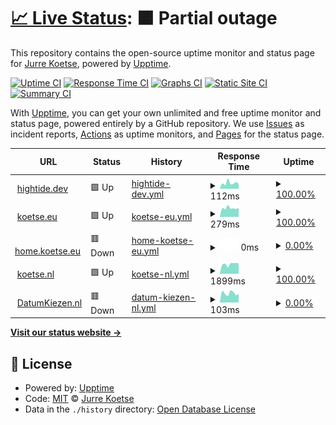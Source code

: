 # [📈 Live Status](https://status.hightide.dev): <!--live status--> **🟧 Partial outage**

This repository contains the open-source uptime monitor and status page for [Jurre Koetse](https://status.hightide.dev), powered by [Upptime](https://github.com/upptime/upptime).

[![Uptime CI](https://github.com/HighTide/status.hightide.dev/workflows/Uptime%20CI/badge.svg)](https://github.com/HighTide/status.hightide.dev/actions?query=workflow%3A%22Uptime+CI%22)
[![Response Time CI](https://github.com/HighTide/status.hightide.dev/workflows/Response%20Time%20CI/badge.svg)](https://github.com/HighTide/status.hightide.dev/actions?query=workflow%3A%22Response+Time+CI%22)
[![Graphs CI](https://github.com/HighTide/status.hightide.dev/workflows/Graphs%20CI/badge.svg)](https://github.com/HighTide/status.hightide.dev/actions?query=workflow%3A%22Graphs+CI%22)
[![Static Site CI](https://github.com/HighTide/status.hightide.dev/workflows/Static%20Site%20CI/badge.svg)](https://github.com/HighTide/status.hightide.dev/actions?query=workflow%3A%22Static+Site+CI%22)
[![Summary CI](https://github.com/HighTide/status.hightide.dev/workflows/Summary%20CI/badge.svg)](https://github.com/HighTide/status.hightide.dev/actions?query=workflow%3A%22Summary+CI%22)

With [Upptime](https://upptime.js.org), you can get your own unlimited and free uptime monitor and status page, powered entirely by a GitHub repository. We use [Issues](https://github.com/HighTide/status.hightide.dev/issues) as incident reports, [Actions](https://github.com/HighTide/status.hightide.dev/actions) as uptime monitors, and [Pages](https://status.hightide.dev) for the status page.

<!--start: status pages-->
<!-- This summary is generated by Upptime (https://github.com/upptime/upptime) -->
<!-- Do not edit this manually, your changes will be overwritten -->
<!-- prettier-ignore -->
| URL | Status | History | Response Time | Uptime |
| --- | ------ | ------- | ------------- | ------ |
| <img alt="" src="https://icons.duckduckgo.com/ip3/hightide.dev.ico" height="13"> [hightide.dev](https://hightide.dev) | 🟩 Up | [hightide-dev.yml](https://github.com/HighTide/status.hightide.dev/commits/HEAD/history/hightide-dev.yml) | <details><summary><img alt="Response time graph" src="./graphs/hightide-dev/response-time-week.png" height="20"> 112ms</summary><br><a href="https://status.hightide.dev/history/hightide-dev"><img alt="Response time 122" src="https://img.shields.io/endpoint?url=https%3A%2F%2Fraw.githubusercontent.com%2FHighTide%2Fstatus.hightide.dev%2FHEAD%2Fapi%2Fhightide-dev%2Fresponse-time.json"></a><br><a href="https://status.hightide.dev/history/hightide-dev"><img alt="24-hour response time 98" src="https://img.shields.io/endpoint?url=https%3A%2F%2Fraw.githubusercontent.com%2FHighTide%2Fstatus.hightide.dev%2FHEAD%2Fapi%2Fhightide-dev%2Fresponse-time-day.json"></a><br><a href="https://status.hightide.dev/history/hightide-dev"><img alt="7-day response time 112" src="https://img.shields.io/endpoint?url=https%3A%2F%2Fraw.githubusercontent.com%2FHighTide%2Fstatus.hightide.dev%2FHEAD%2Fapi%2Fhightide-dev%2Fresponse-time-week.json"></a><br><a href="https://status.hightide.dev/history/hightide-dev"><img alt="30-day response time 137" src="https://img.shields.io/endpoint?url=https%3A%2F%2Fraw.githubusercontent.com%2FHighTide%2Fstatus.hightide.dev%2FHEAD%2Fapi%2Fhightide-dev%2Fresponse-time-month.json"></a><br><a href="https://status.hightide.dev/history/hightide-dev"><img alt="1-year response time 123" src="https://img.shields.io/endpoint?url=https%3A%2F%2Fraw.githubusercontent.com%2FHighTide%2Fstatus.hightide.dev%2FHEAD%2Fapi%2Fhightide-dev%2Fresponse-time-year.json"></a></details> | <details><summary><a href="https://status.hightide.dev/history/hightide-dev">100.00%</a></summary><a href="https://status.hightide.dev/history/hightide-dev"><img alt="All-time uptime 98.49%" src="https://img.shields.io/endpoint?url=https%3A%2F%2Fraw.githubusercontent.com%2FHighTide%2Fstatus.hightide.dev%2FHEAD%2Fapi%2Fhightide-dev%2Fuptime.json"></a><br><a href="https://status.hightide.dev/history/hightide-dev"><img alt="24-hour uptime 100.00%" src="https://img.shields.io/endpoint?url=https%3A%2F%2Fraw.githubusercontent.com%2FHighTide%2Fstatus.hightide.dev%2FHEAD%2Fapi%2Fhightide-dev%2Fuptime-day.json"></a><br><a href="https://status.hightide.dev/history/hightide-dev"><img alt="7-day uptime 100.00%" src="https://img.shields.io/endpoint?url=https%3A%2F%2Fraw.githubusercontent.com%2FHighTide%2Fstatus.hightide.dev%2FHEAD%2Fapi%2Fhightide-dev%2Fuptime-week.json"></a><br><a href="https://status.hightide.dev/history/hightide-dev"><img alt="30-day uptime 100.00%" src="https://img.shields.io/endpoint?url=https%3A%2F%2Fraw.githubusercontent.com%2FHighTide%2Fstatus.hightide.dev%2FHEAD%2Fapi%2Fhightide-dev%2Fuptime-month.json"></a><br><a href="https://status.hightide.dev/history/hightide-dev"><img alt="1-year uptime 95.36%" src="https://img.shields.io/endpoint?url=https%3A%2F%2Fraw.githubusercontent.com%2FHighTide%2Fstatus.hightide.dev%2FHEAD%2Fapi%2Fhightide-dev%2Fuptime-year.json"></a></details>
| <img alt="" src="https://icons.duckduckgo.com/ip3/koetse.eu.ico" height="13"> [koetse.eu](https://koetse.eu) | 🟩 Up | [koetse-eu.yml](https://github.com/HighTide/status.hightide.dev/commits/HEAD/history/koetse-eu.yml) | <details><summary><img alt="Response time graph" src="./graphs/koetse-eu/response-time-week.png" height="20"> 279ms</summary><br><a href="https://status.hightide.dev/history/koetse-eu"><img alt="Response time 378" src="https://img.shields.io/endpoint?url=https%3A%2F%2Fraw.githubusercontent.com%2FHighTide%2Fstatus.hightide.dev%2FHEAD%2Fapi%2Fkoetse-eu%2Fresponse-time.json"></a><br><a href="https://status.hightide.dev/history/koetse-eu"><img alt="24-hour response time 287" src="https://img.shields.io/endpoint?url=https%3A%2F%2Fraw.githubusercontent.com%2FHighTide%2Fstatus.hightide.dev%2FHEAD%2Fapi%2Fkoetse-eu%2Fresponse-time-day.json"></a><br><a href="https://status.hightide.dev/history/koetse-eu"><img alt="7-day response time 279" src="https://img.shields.io/endpoint?url=https%3A%2F%2Fraw.githubusercontent.com%2FHighTide%2Fstatus.hightide.dev%2FHEAD%2Fapi%2Fkoetse-eu%2Fresponse-time-week.json"></a><br><a href="https://status.hightide.dev/history/koetse-eu"><img alt="30-day response time 357" src="https://img.shields.io/endpoint?url=https%3A%2F%2Fraw.githubusercontent.com%2FHighTide%2Fstatus.hightide.dev%2FHEAD%2Fapi%2Fkoetse-eu%2Fresponse-time-month.json"></a><br><a href="https://status.hightide.dev/history/koetse-eu"><img alt="1-year response time 377" src="https://img.shields.io/endpoint?url=https%3A%2F%2Fraw.githubusercontent.com%2FHighTide%2Fstatus.hightide.dev%2FHEAD%2Fapi%2Fkoetse-eu%2Fresponse-time-year.json"></a></details> | <details><summary><a href="https://status.hightide.dev/history/koetse-eu">100.00%</a></summary><a href="https://status.hightide.dev/history/koetse-eu"><img alt="All-time uptime 99.96%" src="https://img.shields.io/endpoint?url=https%3A%2F%2Fraw.githubusercontent.com%2FHighTide%2Fstatus.hightide.dev%2FHEAD%2Fapi%2Fkoetse-eu%2Fuptime.json"></a><br><a href="https://status.hightide.dev/history/koetse-eu"><img alt="24-hour uptime 100.00%" src="https://img.shields.io/endpoint?url=https%3A%2F%2Fraw.githubusercontent.com%2FHighTide%2Fstatus.hightide.dev%2FHEAD%2Fapi%2Fkoetse-eu%2Fuptime-day.json"></a><br><a href="https://status.hightide.dev/history/koetse-eu"><img alt="7-day uptime 100.00%" src="https://img.shields.io/endpoint?url=https%3A%2F%2Fraw.githubusercontent.com%2FHighTide%2Fstatus.hightide.dev%2FHEAD%2Fapi%2Fkoetse-eu%2Fuptime-week.json"></a><br><a href="https://status.hightide.dev/history/koetse-eu"><img alt="30-day uptime 100.00%" src="https://img.shields.io/endpoint?url=https%3A%2F%2Fraw.githubusercontent.com%2FHighTide%2Fstatus.hightide.dev%2FHEAD%2Fapi%2Fkoetse-eu%2Fuptime-month.json"></a><br><a href="https://status.hightide.dev/history/koetse-eu"><img alt="1-year uptime 99.98%" src="https://img.shields.io/endpoint?url=https%3A%2F%2Fraw.githubusercontent.com%2FHighTide%2Fstatus.hightide.dev%2FHEAD%2Fapi%2Fkoetse-eu%2Fuptime-year.json"></a></details>
| <img alt="" src="https://icons.duckduckgo.com/ip3/home.koetse.eu.ico" height="13"> [home.koetse.eu](https://home.koetse.eu) | 🟥 Down | [home-koetse-eu.yml](https://github.com/HighTide/status.hightide.dev/commits/HEAD/history/home-koetse-eu.yml) | <details><summary><img alt="Response time graph" src="./graphs/home-koetse-eu/response-time-week.png" height="20"> 0ms</summary><br><a href="https://status.hightide.dev/history/home-koetse-eu"><img alt="Response time 488" src="https://img.shields.io/endpoint?url=https%3A%2F%2Fraw.githubusercontent.com%2FHighTide%2Fstatus.hightide.dev%2FHEAD%2Fapi%2Fhome-koetse-eu%2Fresponse-time.json"></a><br><a href="https://status.hightide.dev/history/home-koetse-eu"><img alt="24-hour response time 0" src="https://img.shields.io/endpoint?url=https%3A%2F%2Fraw.githubusercontent.com%2FHighTide%2Fstatus.hightide.dev%2FHEAD%2Fapi%2Fhome-koetse-eu%2Fresponse-time-day.json"></a><br><a href="https://status.hightide.dev/history/home-koetse-eu"><img alt="7-day response time 0" src="https://img.shields.io/endpoint?url=https%3A%2F%2Fraw.githubusercontent.com%2FHighTide%2Fstatus.hightide.dev%2FHEAD%2Fapi%2Fhome-koetse-eu%2Fresponse-time-week.json"></a><br><a href="https://status.hightide.dev/history/home-koetse-eu"><img alt="30-day response time 0" src="https://img.shields.io/endpoint?url=https%3A%2F%2Fraw.githubusercontent.com%2FHighTide%2Fstatus.hightide.dev%2FHEAD%2Fapi%2Fhome-koetse-eu%2Fresponse-time-month.json"></a><br><a href="https://status.hightide.dev/history/home-koetse-eu"><img alt="1-year response time 0" src="https://img.shields.io/endpoint?url=https%3A%2F%2Fraw.githubusercontent.com%2FHighTide%2Fstatus.hightide.dev%2FHEAD%2Fapi%2Fhome-koetse-eu%2Fresponse-time-year.json"></a></details> | <details><summary><a href="https://status.hightide.dev/history/home-koetse-eu">0.00%</a></summary><a href="https://status.hightide.dev/history/home-koetse-eu"><img alt="All-time uptime 1.34%" src="https://img.shields.io/endpoint?url=https%3A%2F%2Fraw.githubusercontent.com%2FHighTide%2Fstatus.hightide.dev%2FHEAD%2Fapi%2Fhome-koetse-eu%2Fuptime.json"></a><br><a href="https://status.hightide.dev/history/home-koetse-eu"><img alt="24-hour uptime 0.00%" src="https://img.shields.io/endpoint?url=https%3A%2F%2Fraw.githubusercontent.com%2FHighTide%2Fstatus.hightide.dev%2FHEAD%2Fapi%2Fhome-koetse-eu%2Fuptime-day.json"></a><br><a href="https://status.hightide.dev/history/home-koetse-eu"><img alt="7-day uptime 0.00%" src="https://img.shields.io/endpoint?url=https%3A%2F%2Fraw.githubusercontent.com%2FHighTide%2Fstatus.hightide.dev%2FHEAD%2Fapi%2Fhome-koetse-eu%2Fuptime-week.json"></a><br><a href="https://status.hightide.dev/history/home-koetse-eu"><img alt="30-day uptime 1.38%" src="https://img.shields.io/endpoint?url=https%3A%2F%2Fraw.githubusercontent.com%2FHighTide%2Fstatus.hightide.dev%2FHEAD%2Fapi%2Fhome-koetse-eu%2Fuptime-month.json"></a><br><a href="https://status.hightide.dev/history/home-koetse-eu"><img alt="1-year uptime 0.00%" src="https://img.shields.io/endpoint?url=https%3A%2F%2Fraw.githubusercontent.com%2FHighTide%2Fstatus.hightide.dev%2FHEAD%2Fapi%2Fhome-koetse-eu%2Fuptime-year.json"></a></details>
| <img alt="" src="https://icons.duckduckgo.com/ip3/koetse.nl.ico" height="13"> [koetse.nl](https://koetse.nl) | 🟩 Up | [koetse-nl.yml](https://github.com/HighTide/status.hightide.dev/commits/HEAD/history/koetse-nl.yml) | <details><summary><img alt="Response time graph" src="./graphs/koetse-nl/response-time-week.png" height="20"> 1899ms</summary><br><a href="https://status.hightide.dev/history/koetse-nl"><img alt="Response time 2891" src="https://img.shields.io/endpoint?url=https%3A%2F%2Fraw.githubusercontent.com%2FHighTide%2Fstatus.hightide.dev%2FHEAD%2Fapi%2Fkoetse-nl%2Fresponse-time.json"></a><br><a href="https://status.hightide.dev/history/koetse-nl"><img alt="24-hour response time 2050" src="https://img.shields.io/endpoint?url=https%3A%2F%2Fraw.githubusercontent.com%2FHighTide%2Fstatus.hightide.dev%2FHEAD%2Fapi%2Fkoetse-nl%2Fresponse-time-day.json"></a><br><a href="https://status.hightide.dev/history/koetse-nl"><img alt="7-day response time 1899" src="https://img.shields.io/endpoint?url=https%3A%2F%2Fraw.githubusercontent.com%2FHighTide%2Fstatus.hightide.dev%2FHEAD%2Fapi%2Fkoetse-nl%2Fresponse-time-week.json"></a><br><a href="https://status.hightide.dev/history/koetse-nl"><img alt="30-day response time 2139" src="https://img.shields.io/endpoint?url=https%3A%2F%2Fraw.githubusercontent.com%2FHighTide%2Fstatus.hightide.dev%2FHEAD%2Fapi%2Fkoetse-nl%2Fresponse-time-month.json"></a><br><a href="https://status.hightide.dev/history/koetse-nl"><img alt="1-year response time 2662" src="https://img.shields.io/endpoint?url=https%3A%2F%2Fraw.githubusercontent.com%2FHighTide%2Fstatus.hightide.dev%2FHEAD%2Fapi%2Fkoetse-nl%2Fresponse-time-year.json"></a></details> | <details><summary><a href="https://status.hightide.dev/history/koetse-nl">100.00%</a></summary><a href="https://status.hightide.dev/history/koetse-nl"><img alt="All-time uptime 99.96%" src="https://img.shields.io/endpoint?url=https%3A%2F%2Fraw.githubusercontent.com%2FHighTide%2Fstatus.hightide.dev%2FHEAD%2Fapi%2Fkoetse-nl%2Fuptime.json"></a><br><a href="https://status.hightide.dev/history/koetse-nl"><img alt="24-hour uptime 100.00%" src="https://img.shields.io/endpoint?url=https%3A%2F%2Fraw.githubusercontent.com%2FHighTide%2Fstatus.hightide.dev%2FHEAD%2Fapi%2Fkoetse-nl%2Fuptime-day.json"></a><br><a href="https://status.hightide.dev/history/koetse-nl"><img alt="7-day uptime 100.00%" src="https://img.shields.io/endpoint?url=https%3A%2F%2Fraw.githubusercontent.com%2FHighTide%2Fstatus.hightide.dev%2FHEAD%2Fapi%2Fkoetse-nl%2Fuptime-week.json"></a><br><a href="https://status.hightide.dev/history/koetse-nl"><img alt="30-day uptime 100.00%" src="https://img.shields.io/endpoint?url=https%3A%2F%2Fraw.githubusercontent.com%2FHighTide%2Fstatus.hightide.dev%2FHEAD%2Fapi%2Fkoetse-nl%2Fuptime-month.json"></a><br><a href="https://status.hightide.dev/history/koetse-nl"><img alt="1-year uptime 99.97%" src="https://img.shields.io/endpoint?url=https%3A%2F%2Fraw.githubusercontent.com%2FHighTide%2Fstatus.hightide.dev%2FHEAD%2Fapi%2Fkoetse-nl%2Fuptime-year.json"></a></details>
| <img alt="" src="https://icons.duckduckgo.com/ip3/datumkiezen.nl.ico" height="13"> [DatumKiezen.nl](https://DatumKiezen.nl) | 🟥 Down | [datum-kiezen-nl.yml](https://github.com/HighTide/status.hightide.dev/commits/HEAD/history/datum-kiezen-nl.yml) | <details><summary><img alt="Response time graph" src="./graphs/datum-kiezen-nl/response-time-week.png" height="20"> 103ms</summary><br><a href="https://status.hightide.dev/history/datum-kiezen-nl"><img alt="Response time 112" src="https://img.shields.io/endpoint?url=https%3A%2F%2Fraw.githubusercontent.com%2FHighTide%2Fstatus.hightide.dev%2FHEAD%2Fapi%2Fdatum-kiezen-nl%2Fresponse-time.json"></a><br><a href="https://status.hightide.dev/history/datum-kiezen-nl"><img alt="24-hour response time 96" src="https://img.shields.io/endpoint?url=https%3A%2F%2Fraw.githubusercontent.com%2FHighTide%2Fstatus.hightide.dev%2FHEAD%2Fapi%2Fdatum-kiezen-nl%2Fresponse-time-day.json"></a><br><a href="https://status.hightide.dev/history/datum-kiezen-nl"><img alt="7-day response time 103" src="https://img.shields.io/endpoint?url=https%3A%2F%2Fraw.githubusercontent.com%2FHighTide%2Fstatus.hightide.dev%2FHEAD%2Fapi%2Fdatum-kiezen-nl%2Fresponse-time-week.json"></a><br><a href="https://status.hightide.dev/history/datum-kiezen-nl"><img alt="30-day response time 113" src="https://img.shields.io/endpoint?url=https%3A%2F%2Fraw.githubusercontent.com%2FHighTide%2Fstatus.hightide.dev%2FHEAD%2Fapi%2Fdatum-kiezen-nl%2Fresponse-time-month.json"></a><br><a href="https://status.hightide.dev/history/datum-kiezen-nl"><img alt="1-year response time 112" src="https://img.shields.io/endpoint?url=https%3A%2F%2Fraw.githubusercontent.com%2FHighTide%2Fstatus.hightide.dev%2FHEAD%2Fapi%2Fdatum-kiezen-nl%2Fresponse-time-year.json"></a></details> | <details><summary><a href="https://status.hightide.dev/history/datum-kiezen-nl">0.00%</a></summary><a href="https://status.hightide.dev/history/datum-kiezen-nl"><img alt="All-time uptime 0.00%" src="https://img.shields.io/endpoint?url=https%3A%2F%2Fraw.githubusercontent.com%2FHighTide%2Fstatus.hightide.dev%2FHEAD%2Fapi%2Fdatum-kiezen-nl%2Fuptime.json"></a><br><a href="https://status.hightide.dev/history/datum-kiezen-nl"><img alt="24-hour uptime 0.00%" src="https://img.shields.io/endpoint?url=https%3A%2F%2Fraw.githubusercontent.com%2FHighTide%2Fstatus.hightide.dev%2FHEAD%2Fapi%2Fdatum-kiezen-nl%2Fuptime-day.json"></a><br><a href="https://status.hightide.dev/history/datum-kiezen-nl"><img alt="7-day uptime 0.00%" src="https://img.shields.io/endpoint?url=https%3A%2F%2Fraw.githubusercontent.com%2FHighTide%2Fstatus.hightide.dev%2FHEAD%2Fapi%2Fdatum-kiezen-nl%2Fuptime-week.json"></a><br><a href="https://status.hightide.dev/history/datum-kiezen-nl"><img alt="30-day uptime 1.38%" src="https://img.shields.io/endpoint?url=https%3A%2F%2Fraw.githubusercontent.com%2FHighTide%2Fstatus.hightide.dev%2FHEAD%2Fapi%2Fdatum-kiezen-nl%2Fuptime-month.json"></a><br><a href="https://status.hightide.dev/history/datum-kiezen-nl"><img alt="1-year uptime 0.00%" src="https://img.shields.io/endpoint?url=https%3A%2F%2Fraw.githubusercontent.com%2FHighTide%2Fstatus.hightide.dev%2FHEAD%2Fapi%2Fdatum-kiezen-nl%2Fuptime-year.json"></a></details>

<!--end: status pages-->

[**Visit our status website →**](https://status.hightide.dev)

## 📄 License

- Powered by: [Upptime](https://github.com/upptime/upptime)
- Code: [MIT](./LICENSE) © [Jurre Koetse](https://status.hightide.dev)
- Data in the `./history` directory: [Open Database License](https://opendatacommons.org/licenses/odbl/1-0/)
